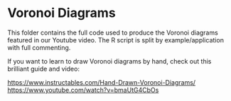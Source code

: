 # Voronoi Diagrams
This folder contains the full code used to produce the Voronoi diagrams featured in our Youtube video. The R script is split by example/application with full commenting.

If you want to learn to draw Voronoi diagrams by hand, check out this brilliant guide and video:

https://www.instructables.com/Hand-Drawn-Voronoi-Diagrams/
https://www.youtube.com/watch?v=bmaUtG4CbOs
